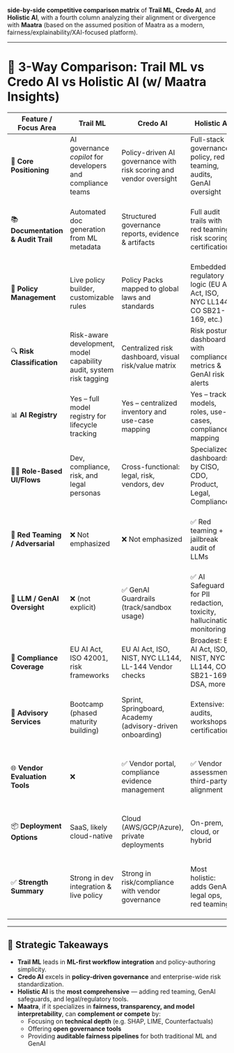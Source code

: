 **side-by-side competitive comparison matrix** of **Trail ML**, **Credo AI**, and **Holistic AI**, with a fourth column analyzing their alignment or divergence with **Maatra** (based on the assumed position of Maatra as a modern, fairness/explainability/XAI-focused platform).

---

# 🔄 3-Way Comparison: Trail ML vs Credo AI vs Holistic AI (w/ Maatra Insights)

| Feature / Focus Area              | **Trail ML**                                                                 | **Credo AI**                                                                 | **Holistic AI**                                                             | **Maatra Insight**                                                                 |
|----------------------------------|------------------------------------------------------------------------------|------------------------------------------------------------------------------|------------------------------------------------------------------------------|-------------------------------------------------------------------------------------|
| 🧠 **Core Positioning**           | AI governance *copilot* for developers and compliance teams                 | Policy-driven AI governance with risk scoring and vendor oversight          | Full-stack governance: policy, red teaming, audits, GenAI oversight         | Maatra may focus more on **model-level fairness, explainability, and transparency** |
| 📚 **Documentation & Audit Trail** | Automated doc generation from ML metadata                                   | Structured governance reports, evidence & artifacts                          | Full audit trails with red teaming, risk scoring, certifications            | Maatra may not yet automate audit docs but could offer strong **model explainability** |
| 📜 **Policy Management**         | Live policy builder, customizable rules                                     | Policy Packs mapped to global laws and standards                            | Embedded regulatory logic (EU AI Act, ISO, NYC LL144, CO SB21-169, etc.)    | Maatra could integrate explainability constraints into policy logic                  |
| 🔍 **Risk Classification**       | Risk-aware development, model capability audit, system risk tagging         | Centralized risk dashboard, visual risk/value matrix                        | Risk posture dashboard with compliance metrics & GenAI risk alerts          | Maatra could benefit by adding **real-time risk scoring** to explanations            |
| 📊 **AI Registry**               | Yes – full model registry for lifecycle tracking                            | Yes – centralized inventory and use-case mapping                            | Yes – tracks models, roles, use-cases, compliance mapping                   | If Maatra doesn’t yet have a registry, it’s a strategic gap                          |
| 🧑‍💼 **Role-Based UI/Flows**       | Dev, compliance, risk, and legal personas                                   | Cross-functional: legal, risk, vendors, dev                                 | Specialized dashboards by CISO, CDO, Product, Legal, Compliance             | Maatra may primarily serve **ML practitioners** today                                 |
| 🧪 **Red Teaming / Adversarial** | ❌ Not emphasized                                                            | ❌ Not emphasized                                                            | ✅ Red teaming + jailbreak audit of LLMs                                     | Differentiator for Holistic; Maatra could add **adversarial robustness testing**     |
| 🧠 **LLM / GenAI Oversight**     | ❌ (not explicit)                                                            | ✅ GenAI Guardrails (track/sandbox usage)                                   | ✅ AI Safeguard for PII redaction, toxicity, hallucination monitoring        | If Maatra integrates GenAI explainability, that could bridge this capability         |
| 🧾 **Compliance Coverage**       | EU AI Act, ISO 42001, risk frameworks                                       | EU AI Act, ISO, NIST, NYC LL144, LL-144 Vendor checks                       | Broadest: EU AI Act, ISO, NIST, NYC LL144, CO SB21-169, DSA, more           | Maatra can differentiate by **focusing on model-side fairness validation**           |
| 🤝 **Advisory Services**         | Bootcamp (phased maturity building)                                         | Sprint, Springboard, Academy (advisory-driven onboarding)                   | Extensive: audits, workshops, certifications                                | Maatra could stand out as **self-service or open-source focused**                    |
| 🌐 **Vendor Evaluation Tools**   | ❌                                                                            | ✅ Vendor portal, compliance evidence management                            | ✅ Vendor assessment, third-party alignment                                 | If Maatra is inward-focused (on in-house models), it avoids vendor overlap           |
| 📦 **Deployment Options**        | SaaS, likely cloud-native                                                   | Cloud (AWS/GCP/Azure), private deployments                                 | On-prem, cloud, or hybrid                                                   | Maatra could appeal via **lightweight or modular deployment**                         |
| ✅ **Strength Summary**          | Strong in dev integration & live policy                                     | Strong in risk/compliance with vendor governance                            | Most holistic: adds GenAI, legal ops, red teaming                           | Maatra could stand out by blending **deep ML interpretability + explainability**     |

---

## 🧩 Strategic Takeaways

- **Trail ML** leads in **ML-first workflow integration** and policy-authoring simplicity.
- **Credo AI** excels in **policy-driven governance** and enterprise-wide risk standardization.
- **Holistic AI** is the **most comprehensive** — adding red teaming, GenAI safeguards, and legal/regulatory tools.
- **Maatra**, if it specializes in **fairness, transparency, and model interpretability**, can **complement or compete** by:
  - Focusing on **technical depth** (e.g. SHAP, LIME, Counterfactuals)
  - Offering **open governance tools**
  - Providing **auditable fairness pipelines** for both traditional ML and GenAI